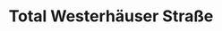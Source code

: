 ---
title: "Total Westerhäuser Straße"
url: /quedlinburg/total-westerhaeuser-strasse/
shop: Kiosk
---
